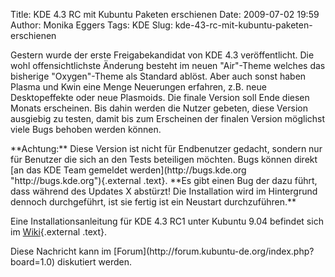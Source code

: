 Title: KDE 4.3 RC mit Kubuntu Paketen erschienen
Date: 2009-07-02 19:59
Author: Monika Eggers
Tags: KDE
Slug: kde-43-rc-mit-kubuntu-paketen-erschienen

Gestern wurde der erste Freigabekandidat von KDE 4.3 veröffentlicht. Die
wohl offensichtlichste Änderung besteht im neuen "Air"-Theme welches das
bisherige "Oxygen"-Theme als Standard ablöst. Aber auch sonst haben
Plasma und Kwin eine Menge Neuerungen erfahren, z.B. neue Desktopeffekte
oder neue Plasmoids. Die finale Version soll Ende diesen Monats
erscheinen. Bis dahin werden die Nutzer gebeten, diese Version ausgiebig
zu testen, damit bis zum Erscheinen der finalen Version möglichst viele
Bugs behoben werden können.

</p>
**Achtung:** Diese Version ist nicht für Endbenutzer gedacht, sondern
nur für Benutzer die sich an den Tests beteiligen möchten. Bugs können
direkt [an das KDE Team gemeldet
werden](http://bugs.kde.org "http://bugs.kde.org"){.external .text}.
**Es gibt einen Bug der dazu führt, dass während des Updates X abstürzt!
Die Installation wird im Hintergrund dennoch durchgeführt, ist sie
fertig ist ein Neustart durchzuführen.**

</p>
<!--break--><!--break-->

Eine Installationsanleitung für KDE 4.3 RC1 unter Kubuntu 9.04 befindet
sich im
[Wiki](http://wiki.kubuntu-de.org/Installation/Upgrade/Kubuntu_9.04_auf_KDE_4.3_aktualisieren "http://wiki.kubuntu-de.org/Installation/Upgrade/Kubuntu_9.04_auf_KDE_4.3_aktualisieren"){.external
.text}.

</p>
Diese Nachricht kann im
[Forum](http://forum.kubuntu-de.org/index.php?board=1.0) diskutiert
werden.

</p>

